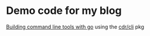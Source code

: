 # Demo code for my blog

[Building command line tools with go](https://www.farishuskovic.dev/blog/cli/) using the [cdr/cli](https://github.com/cdr/cli) pkg

